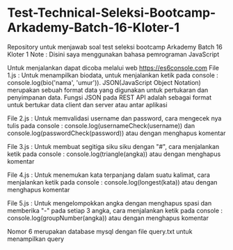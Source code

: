# Test-Technical-Seleksi-Bootcamp-Arkademy-Batch-16-Kloter-1
Repository untuk menjawab soal test seleksi bootcamp Arkademy Batch 16 Kloter 1
Note : Disini saya menggunakan bahasa pemrograman JavaScript

Untuk menjalankan dapat dicoba melalui web https://es6console.com
File 1.js : Untuk menampilkan biodata, untuk menjalankan ketik pada console : console.log(bio('nama', 'umur')). JSON(JavaScript Object Notation) merupakan sebuah format data yang digunakan untuk pertukaran dan penyimpanan data. Fungsi JSON pada REST API adalah sebagai format untuk bertukar data client dan server atau antar aplikasi

File 2.js : Untuk memvalidasi username dan password, cara mengecek nya tulis pada console : console.log(usernameCheck(username)) dan console.log(passwordCheck(password)) atau dengan menghapus komentar

File 3.js : Untuk membuat segitiga siku siku dengan "#", cara menjalankan ketik pada console : console.log(triangle(angka))
atau dengan menghapus komentar

File 4.js : Untuk menemukan kata terpanjang dalam suatu kalimat, cara menjalankan ketik pada console : console.log(longest(kata))
atau dengan menghapus komentar

File 5.js : Untuk mengelompokkan angka dengan menghapus spasi dan memberika "-" pada setiap 3 angka, cara menjalankan ketik pada console : console.log(groupNumber(angka)) atau dengan menghapus komentar

Nomor 6 merupakan database mysql dengan file query.txt untuk menampilkan query
